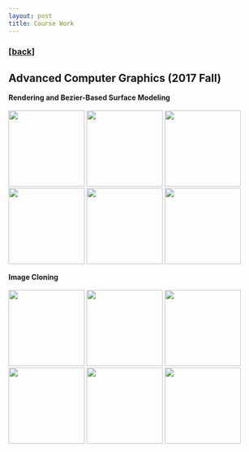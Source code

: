 ```yaml
---
layout: post
title: Course Work
---
```

<h3><a href="https://flyinggiraffe.github.io">[back]</a></h3>

## Advanced Computer Graphics (2017 Fall)
**Rendering and Bezier-Based Surface Modeling** <br>
<br>
<img src="https://flyinggiraffe.github.io/images/course_graphics_render_1.png" height="150">  <img src="https://flyinggiraffe.github.io/images/course_graphics_render_2.png" height="150">  <img src="https://flyinggiraffe.github.io/images/course_graphics_render_3.png" height="150">  <img src="https://flyinggiraffe.github.io/images/course_graphics_render_4.png" height="150">
<img src="https://flyinggiraffe.github.io/images/course_graphics_render_5.png" height="150">  <img src="https://flyinggiraffe.github.io/images/course_graphics_render_6.png" height="150">

**Image Cloning** <br>
<br>
<img src="https://flyinggiraffe.github.io/images/course_graphics_image_1.png" height="150">  <img src="https://flyinggiraffe.github.io/images/course_graphics_image_2.png" height="150">  <img src="https://flyinggiraffe.github.io/images/course_graphics_image_3.jpg" height="150">
<img src="https://flyinggiraffe.github.io/images/course_graphics_image_11.png" height="150">  <img src="https://flyinggiraffe.github.io/images/course_graphics_image_21.png" height="150">  <img src="https://flyinggiraffe.github.io/images/course_graphics_image_31.png" height="150">
